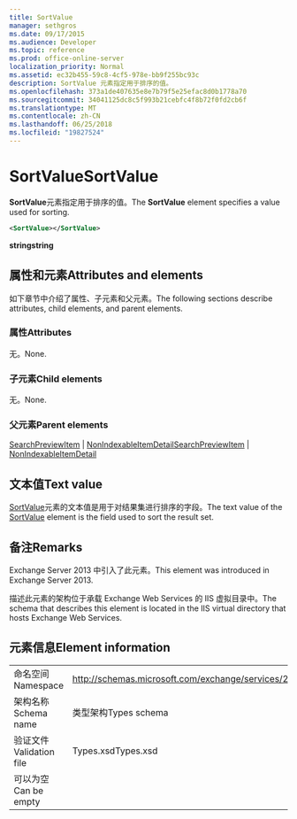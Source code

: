```yaml
---
title: SortValue
manager: sethgros
ms.date: 09/17/2015
ms.audience: Developer
ms.topic: reference
ms.prod: office-online-server
localization_priority: Normal
ms.assetid: ec32b455-59c8-4cf5-978e-bb9f255bc93c
description: SortValue 元素指定用于排序的值。
ms.openlocfilehash: 373a1de407635e8e7b79f5e25efac8d0b1778a70
ms.sourcegitcommit: 34041125dc8c5f993b21cebfc4f8b72f0fd2cb6f
ms.translationtype: MT
ms.contentlocale: zh-CN
ms.lasthandoff: 06/25/2018
ms.locfileid: "19827524"
---
```

# <a name="sortvalue"></a><span data-ttu-id="f89a3-103">SortValue</span><span class="sxs-lookup"><span data-stu-id="f89a3-103">SortValue</span></span>

<span data-ttu-id="f89a3-104">**SortValue**元素指定用于排序的值。</span><span class="sxs-lookup"><span data-stu-id="f89a3-104">The **SortValue** element specifies a value used for sorting.</span></span> 
  
```XML
<SortValue></SortValue>
```

 <span data-ttu-id="f89a3-105">**string**</span><span class="sxs-lookup"><span data-stu-id="f89a3-105">**string**</span></span>
## <a name="attributes-and-elements"></a><span data-ttu-id="f89a3-106">属性和元素</span><span class="sxs-lookup"><span data-stu-id="f89a3-106">Attributes and elements</span></span>

<span data-ttu-id="f89a3-107">如下章节中介绍了属性、子元素和父元素。</span><span class="sxs-lookup"><span data-stu-id="f89a3-107">The following sections describe attributes, child elements, and parent elements.</span></span>
  
### <a name="attributes"></a><span data-ttu-id="f89a3-108">属性</span><span class="sxs-lookup"><span data-stu-id="f89a3-108">Attributes</span></span>

<span data-ttu-id="f89a3-109">无。</span><span class="sxs-lookup"><span data-stu-id="f89a3-109">None.</span></span>
  
### <a name="child-elements"></a><span data-ttu-id="f89a3-110">子元素</span><span class="sxs-lookup"><span data-stu-id="f89a3-110">Child elements</span></span>

<span data-ttu-id="f89a3-111">无。</span><span class="sxs-lookup"><span data-stu-id="f89a3-111">None.</span></span>
  
### <a name="parent-elements"></a><span data-ttu-id="f89a3-112">父元素</span><span class="sxs-lookup"><span data-stu-id="f89a3-112">Parent elements</span></span>

<span data-ttu-id="f89a3-113">[SearchPreviewItem](searchpreviewitem.md) | [NonIndexableItemDetail](nonindexableitemdetail.md)</span><span class="sxs-lookup"><span data-stu-id="f89a3-113">[SearchPreviewItem](searchpreviewitem.md) | [NonIndexableItemDetail](nonindexableitemdetail.md)</span></span>
  
## <a name="text-value"></a><span data-ttu-id="f89a3-114">文本值</span><span class="sxs-lookup"><span data-stu-id="f89a3-114">Text value</span></span>

<span data-ttu-id="f89a3-115">[SortValue](sortvalue.md)元素的文本值是用于对结果集进行排序的字段。</span><span class="sxs-lookup"><span data-stu-id="f89a3-115">The text value of the [SortValue](sortvalue.md) element is the field used to sort the result set.</span></span> 
  
## <a name="remarks"></a><span data-ttu-id="f89a3-116">备注</span><span class="sxs-lookup"><span data-stu-id="f89a3-116">Remarks</span></span>

<span data-ttu-id="f89a3-117">Exchange Server 2013 中引入了此元素。</span><span class="sxs-lookup"><span data-stu-id="f89a3-117">This element was introduced in Exchange Server 2013.</span></span>
  
<span data-ttu-id="f89a3-118">描述此元素的架构位于承载 Exchange Web Services 的 IIS 虚拟目录中。</span><span class="sxs-lookup"><span data-stu-id="f89a3-118">The schema that describes this element is located in the IIS virtual directory that hosts Exchange Web Services.</span></span>
  
## <a name="element-information"></a><span data-ttu-id="f89a3-119">元素信息</span><span class="sxs-lookup"><span data-stu-id="f89a3-119">Element information</span></span>

|||
|:-----|:-----|
|<span data-ttu-id="f89a3-120">命名空间</span><span class="sxs-lookup"><span data-stu-id="f89a3-120">Namespace</span></span>  <br/> |http://schemas.microsoft.com/exchange/services/2006/types  <br/> |
|<span data-ttu-id="f89a3-121">架构名称</span><span class="sxs-lookup"><span data-stu-id="f89a3-121">Schema name</span></span>  <br/> |<span data-ttu-id="f89a3-122">类型架构</span><span class="sxs-lookup"><span data-stu-id="f89a3-122">Types schema</span></span>  <br/> |
|<span data-ttu-id="f89a3-123">验证文件</span><span class="sxs-lookup"><span data-stu-id="f89a3-123">Validation file</span></span>  <br/> |<span data-ttu-id="f89a3-124">Types.xsd</span><span class="sxs-lookup"><span data-stu-id="f89a3-124">Types.xsd</span></span>  <br/> |
|<span data-ttu-id="f89a3-125">可以为空</span><span class="sxs-lookup"><span data-stu-id="f89a3-125">Can be empty</span></span>  <br/> ||
   

